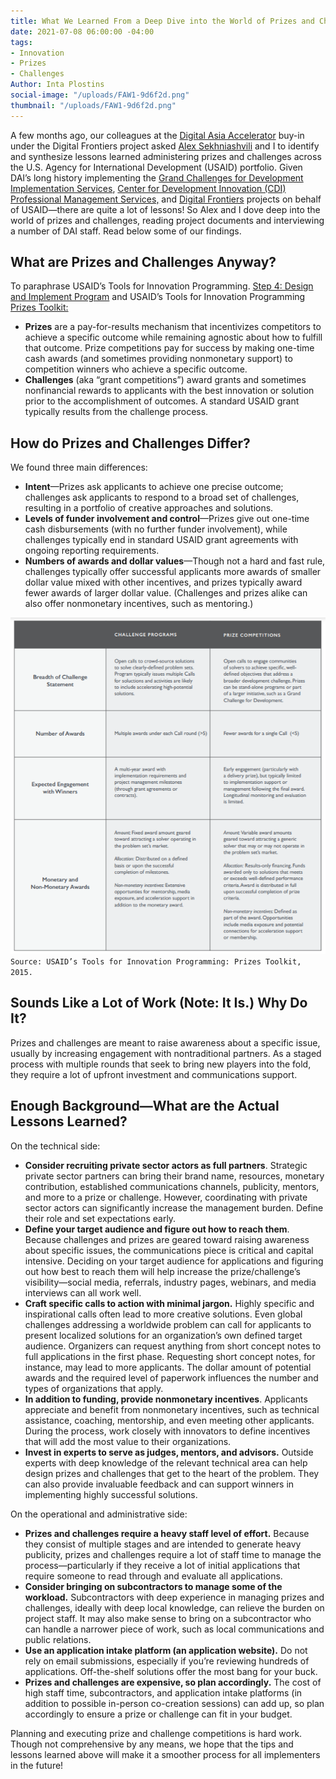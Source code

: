 ```yaml
---
title: What We Learned From a Deep Dive into the World of Prizes and Challenges
date: 2021-07-08 06:00:00 -04:00
tags:
- Innovation
- Prizes
- Challenges
Author: Inta Plostins
social-image: "/uploads/FAW1-9d6f2d.png"
thumbnail: "/uploads/FAW1-9d6f2d.png"
---
```


A few months ago, our colleagues at the [Digital Asia Accelerator](https://www.usaid.gov/sites/default/files/documents/USAID_Digital_Asia_Accelerator_Fact_Sheet.pdf) buy-in under the Digital Frontiers project asked [Alex Sekhniashvili](https://dai-global-digital.com/authors/alexander-sekhniashvili/) and I to identify and synthesize lessons learned administering prizes and challenges across the U.S. Agency for International Development (USAID) portfolio. Given DAI’s long history implementing the [Grand Challenges for Development Implementation Services](https://www.dai.com/our-work/projects/worldwide-grand-challenges-development-implementation-services), [Center for Development Innovation (CDI) Professional Management Services,](https://www.dai.com/our-work/projects/worldwide-center-development-innovation-professional-management-services) and [Digital Frontiers](https://www.dai.com/our-work/projects/worldwide-digital-frontiers-df) projects on behalf of USAID—there are quite a lot of lessons! So Alex and I dove deep into the world of prizes and challenges, reading project documents and interviewing a number of DAI staff. Read below some of our findings.

<!--more-->

## What are Prizes and Challenges Anyway?

To paraphrase USAID’s Tools for Innovation Programming. [Step 4: Design and Implement Program](https://static.globalinnovationexchange.org/s3fs-public/asset/document/Innovation%20Toolkit%20STEP%204%20Design%20and%20Implement%20Strategy.pdf?kIx2UF_5yYkBp6N1._bNZqjjxR1.nli3) and USAID’s Tools for Innovation Programming [Prizes Toolkit:](https://static.globalinnovationexchange.org/asset/document/PrizesToolkit2015_Final_0.pdf)

* **Prizes** are a pay-for-results mechanism that incentivizes competitors to achieve a specific outcome while remaining agnostic about how to fulfill that outcome. Prize competitions pay for success by making one-time cash awards (and sometimes providing nonmonetary support) to competition winners who achieve a specific outcome.
* **Challenges** (aka “grant competitions”) award grants and sometimes nonfinancial rewards to applicants with the best innovation or solution prior to the accomplishment of outcomes. A standard USAID grant typically results from the challenge process.

## How do Prizes and Challenges Differ?

We found three main differences:

* **Intent**—Prizes ask applicants to achieve one precise outcome; challenges ask applicants to respond to a broad set of challenges, resulting in a portfolio of creative approaches and solutions.
* **Levels of funder involvement and control**—Prizes give out one-time cash disbursements (with no further funder involvement), while challenges typically end in standard USAID grant agreements with ongoing reporting requirements.
* **Numbers of awards and dollar values**—Though not a hard and fast rule, challenges typically offer successful applicants more awards of smaller dollar value mixed with other incentives, and prizes typically award fewer awards of larger dollar value. (Challenges and prizes alike can also offer nonmonetary incentives, such as mentoring.)

![Capture_Inno Toolkit.PNG](/uploads/Capture_Inno%20Toolkit.PNG)`Source: USAID’s Tools for Innovation Programming: Prizes Toolkit, 2015.`

## Sounds Like a Lot of Work (Note: It Is.) Why Do It?

Prizes and challenges are meant to raise awareness about a specific issue, usually by increasing engagement with nontraditional partners. As a staged process with multiple rounds that seek to bring new players into the fold, they require a lot of upfront investment and communications support.

## Enough Background—What are the Actual Lessons Learned?

On the technical side:

* **Consider recruiting private sector actors as full partners**. Strategic private sector partners can bring their brand name, resources, monetary contribution, established communications channels, publicity, mentors, and more to a prize or challenge. However, coordinating with private sector actors can significantly increase the management burden. Define their role and set expectations early.
* **Define your target audience and figure out how to reach them**. Because challenges and prizes are geared toward raising awareness about specific issues, the communications piece is critical and capital intensive. Deciding on your target audience for applications and figuring out how best to reach them will help increase the prize/challenge’s visibility—social media, referrals, industry pages, webinars, and media interviews can all work well.
* **Craft specific calls to action with minimal jargon.** Highly specific and inspirational calls often lead to more creative solutions. Even global challenges addressing a worldwide problem can call for applicants to present localized solutions for an organization’s own defined target audience. Organizers can request anything from short concept notes to full applications in the first phase. Requesting short concept notes, for instance, may lead to more applicants. The dollar amount of potential awards and the required level of paperwork influences the number and types of organizations that apply.
* **In addition to funding, provide nonmonetary incentives**. Applicants appreciate and benefit from nonmonetary incentives, such as technical assistance, coaching, mentorship, and even meeting other applicants. During the process, work closely with innovators to define incentives that will add the most value to their organizations.
* **Invest in experts to serve as judges, mentors, and advisors.** Outside experts with deep knowledge of the relevant technical area can help design prizes and challenges that get to the heart of the problem. They can also provide invaluable feedback and can support winners in implementing highly successful solutions.

On the operational and administrative side:

* **Prizes and challenges require a heavy staff level of effort.** Because they consist of multiple stages and are intended to generate heavy publicity, prizes and challenges require a lot of staff time to manage the process—particularly if they receive a lot of initial applications that require someone to read through and evaluate all applications.
* **Consider bringing on subcontractors to manage some of the workload.** Subcontractors with deep experience in managing prizes and challenges, ideally with deep local knowledge, can relieve the burden on project staff. It may also make sense to bring on a subcontractor who can handle a narrower piece of work, such as local communications and public relations.
* **Use an application intake platform (an application website).** Do not rely on email submissions, especially if you’re reviewing hundreds of applications. Off-the-shelf solutions offer the most bang for your buck.
* **Prizes and challenges are expensive, so plan accordingly.** The cost of high staff time, subcontractors, and application intake platforms (in addition to possible in-person co-creation sessions) can add up, so plan accordingly to ensure a prize or challenge can fit in your budget.

Planning and executing prize and challenge competitions is hard work. Though not comprehensive by any means, we hope that the tips and lessons learned above will make it a smoother process for all implementers in the future!